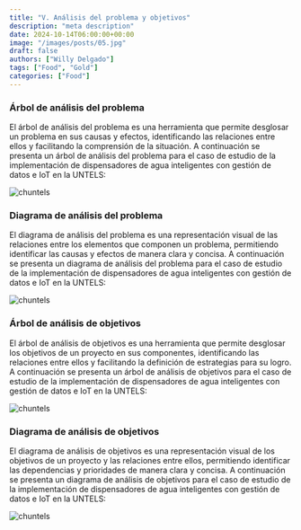 ```yaml
---
title: "V. Análisis del problema y objetivos"
description: "meta description"
date: 2024-10-14T06:00:00+00:00
image: "/images/posts/05.jpg"
draft: false
authors: ["Willy Delgado"]
tags: ["Food", "Gold"]
categories: ["Food"]
---
```


### Árbol de análisis del problema

El árbol de análisis del problema es una herramienta que permite desglosar un problema en sus causas y efectos, identificando las relaciones entre ellos y facilitando la comprensión de la situación. A continuación se presenta un árbol de análisis del problema para el caso de estudio de la implementación de dispensadores de agua inteligentes con gestión de datos e IoT en la UNTELS:

![chuntels](/images/arbol-analisis-problemas.png)

### Diagrama de análisis del problema

El diagrama de análisis del problema es una representación visual de las relaciones entre los elementos que componen un problema, permitiendo identificar las causas y efectos de manera clara y concisa. A continuación se presenta un diagrama de análisis del problema para el caso de estudio de la implementación de dispensadores de agua inteligentes con gestión de datos e IoT en la UNTELS:

![chuntels](/images/diagrama-analisis-problemas.png)

### Árbol de análisis de objetivos

El árbol de análisis de objetivos es una herramienta que permite desglosar los objetivos de un proyecto en sus componentes, identificando las relaciones entre ellos y facilitando la definición de estrategias para su logro. A continuación se presenta un árbol de análisis de objetivos para el caso de estudio de la implementación de dispensadores de agua inteligentes con gestión de datos e IoT en la UNTELS:

![chuntels](/images/arbol-analisis-objetivos.png)

### Diagrama de análisis de objetivos

El diagrama de análisis de objetivos es una representación visual de los objetivos de un proyecto y las relaciones entre ellos, permitiendo identificar las dependencias y prioridades de manera clara y concisa. A continuación se presenta un diagrama de análisis de objetivos para el caso de estudio de la implementación de dispensadores de agua inteligentes con gestión de datos e IoT en la UNTELS:

![chuntels](/images/diagrama-analisis-objetivos.jpg)
